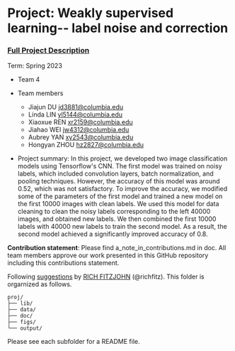 # Project: Weakly supervised learning-- label noise and correction


### [Full Project Description](doc/project3_desc.md)

Term: Spring 2023

+ Team 4
+ Team members
	+ Jiajun DU  jd3881@columbia.edu
	+ Linda LIN  yl5144@columbia.edu
	+ Xiaoxue REN  xr2159@columbia.edu
	+ Jiahao WEI  jw4312@columbia.edu
	+ Aubrey YAN  xy2543@columbia.edu
	+ Hongyan ZHOU  hz2827@columbia.edu

+ Project summary: 
In this project, we developed two image classification models using Tensorflow's CNN. The first model was trained on noisy labels, which included convolution layers, batch normalization, and pooling techniques. However, the accuracy of this model was around 0.52, which was not satisfactory. To improve the accuracy, we modified some of the parameters of the first model and trained a new model on the first 10000 images with clean labels. We used this model for data cleaning to clean the noisy labels corresponding to the left 40000 images, and obtained new labels. We then combined the first 10000 labels with 40000 new labels to train the second model. As a result, the second model achieved a significantly improved accuracy of 0.8.
	

**Contribution statement**: Please find a_note_in_contributions.md in doc. All team members approve our work presented in this GitHub repository including this contributions statement. 

Following [suggestions](http://nicercode.github.io/blog/2013-04-05-projects/) by [RICH FITZJOHN](http://nicercode.github.io/about/#Team) (@richfitz). This folder is orgarnized as follows.

```
proj/
├── lib/
├── data/
├── doc/
├── figs/
└── output/
```

Please see each subfolder for a README file.
